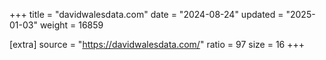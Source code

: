 +++
title = "davidwalesdata.com"
date = "2024-08-24"
updated = "2025-01-03"
weight = 16859

[extra]
source = "https://davidwalesdata.com/"
ratio = 97
size = 16
+++
